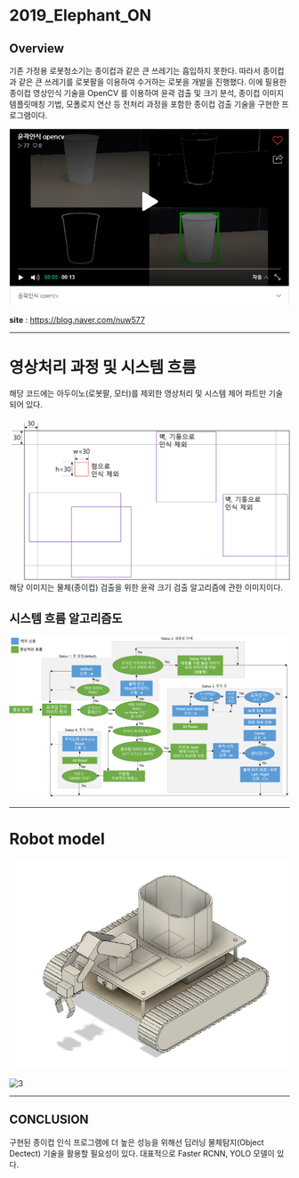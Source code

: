 # 2019_Elephant_ON


## Overview
기존 가정용 로봇청소기는 종이컵과 같은 큰 쓰레기는 흡입하지 못한다. 따라서 종이컵과 같은 큰 쓰레기를 로봇팔을 이용하여 수거하는 로봇을 개발을 진행했다. 이에 필용한 종이컵 영상인식 기술을 OpenCV 를 이용하여 윤곽 검출 및 크기 분석, 종이컵 이미지 템플릿매칭 기법, 모폴로지 연산 등 전처리 과정을 포함한 종이컵 검출 기술을 구현한 프로그램이다.




[![Video Label](image.png)](https://serviceapi.nmv.naver.com/flash/convertIframeTag.nhn?vid=5FBBC5453E271DEEA6E213E43552DE3C1E6D&outKey=V126ee9c702412462a7d4a49607438a5d30b3a70c53b751e0a0dea49607438a5d30b3)



__site__ : https://blog.naver.com/nuw577


---
# 영상처리 과정 및 시스템 흐름
해당 코드에는 아두이노(로봇팔, 모터)를 제외한 영상처리 및 시스템 제어 파트만 기술되어 있다.

![4](4.png)
해당 이미지는 물체(종이컵) 검출을 위한 윤곽 크기 검출 알고리즘에 관한 이미지이다.

## 시스템 흐름 알고리즘도
![1](1.png)


---
# Robot model
![2](2.png)

![3](3.png)


---

## CONCLUSION
구현된 종이컵 인식 프로그램에 더 높은 성능을 위해선 딥러닝 물체탐지(Object Dectect) 기술을 활용할 필요성이 있다. 대표적으로 Faster RCNN, YOLO 모델이 있다.
